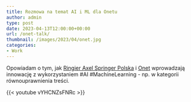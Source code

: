 ```yaml
---
title: Rozmowa na temat AI i ML dla Onetu
author: admin
type: post
date: 2023-04-13T12:00:00+00:00
url: /onet-talk/
thumbnail: /images/2023/04/onet.jpg
categories:
- Work
---
```


Opowiadam o tym, jak [Ringier Axel Springer Polska](https://www.linkedin.com/company/ringier-axel-springer-polska/?lipi=urn%3Ali%3Apage%3Ad_flagship3_detail_base%3BOOgTtALdS4edIpVFur07gg%3D%3D) i [Onet](https://www.linkedin.com/company/onet-pl/?lipi=urn%3Ali%3Apage%3Ad_flagship3_detail_base%3BOOgTtALdS4edIpVFur07gg%3D%3D) wprowadzają innowację z wykorzystaniem #AI #MachineLearning - np. w kategorii równouprawnienia treści.

{{< youtube vYHCNZsFNRc >}}

